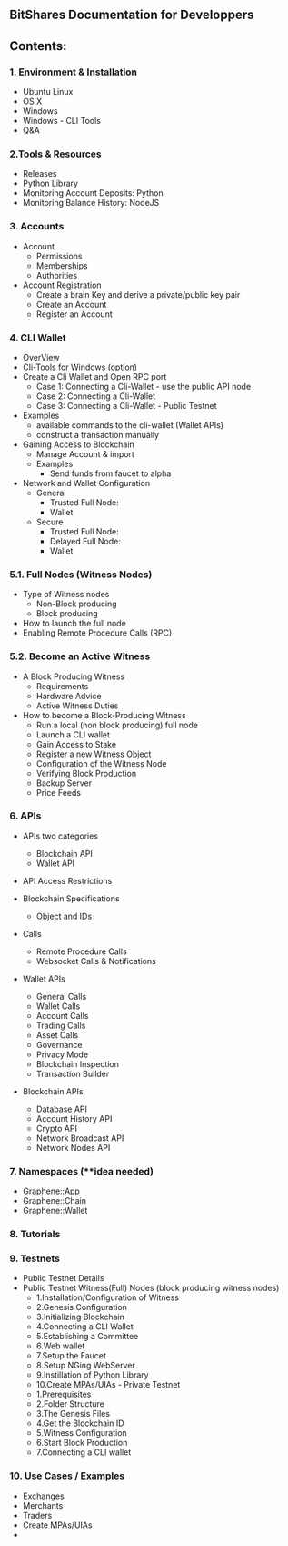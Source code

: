 ## BitShares Documentation for Developpers

## Contents:

### 1. Environment & Installation 
   - Ubuntu Linux
   - OS X
   - Windows
   - Windows - CLI Tools
   - Q&A
### 2.Tools & Resources
   - Releases
   - Python Library
   - Monitoring Account Deposits: Python
   - Monitoring Balance History: NodeJS
     
### 3. Accounts
   - Account
      - Permissions
      - Memberships
      - Authorities
   - Account Registration
      - Create a brain Key and derive a private/public key pair
      - Create an Account
      - Register an Account

### 4. CLI Wallet
   - OverView
   - Cli-Tools for Windows (option)
   - Create a Cli Wallet and Open RPC port
      - Case 1: Connecting a Cli-Wallet - use the public API node
      - Case 2: Connecting a Cli-Wallet
      - Case 3: Connecting a Cli-Wallet - Public Testnet
   - Examples 
      - available commands to the cli-wallet (Wallet APIs) 
      - construct a transaction manually
   - Gaining Access to Blockchain
      - Manage Account & import
      - Examples 
         - Send funds from faucet to alpha 
   - Network and Wallet Configuration
      - General 
         - Trusted Full Node:
         - Wallet
      - Secure 
         - Trusted Full Node:
         - Delayed Full Node:
         - Wallet

### 5.1. Full Nodes (Witness Nodes)
   - Type of Witness nodes
      - Non-Block producing
      - Block producing
   - How to launch the full node
   - Enabling Remote Procedure Calls (RPC)

### 5.2. Become an Active Witness
   - A Block Producing Witness
       - Requirements
       - Hardware Advice
       - Active Witness Duties
   - How to become a Block-Producing Witness
       - Run a local (non block producing) full node
       - Launch a CLI wallet
       - Gain Access to Stake
       - Register a new Witness Object
       - Configuration of the Witness Node
       - Verifying Block Production
       - Backup Server
       - Price Feeds

### 6. APIs
   - APIs two categories
      - Blockchain API
      - Wallet API
   - API Access Restrictions
   - Blockchain Specifications
      - Object and IDs
   - Calls
      - Remote Procedure Calls
      - Websocket Calls & Notifications

   - Wallet APIs
      - General Calls
      - Wallet Calls
      - Account Calls
      - Trading Calls
      - Asset Calls
      - Governance
      - Privacy Mode
      - Blockchain Inspection
      - Transaction Builder
   - Blockchain APIs 
      - Database API
      - Account History API
      - Crypto API
      - Network Broadcast API
      - Network Nodes API   
   
### 7. Namespaces (**idea needed)
   - Graphene::App
   - Graphene::Chain
   - Graphene::Wallet
### 8. Tutorials

### 9. Testnets
   - Public Testnet Details
   - Public Testnet Witness(Full) Nodes (block producing witness nodes) 
       - 1.Installation/Configuration of Witness
       - 2.Genesis Configuration
       - 3.Initializing Blockchain
       - 4.Connecting a CLI Wallet
       - 5.Establishing a Committee
       - 6.Web wallet 
       - 7.Setup the Faucet      
       - 8.Setup NGing WebServer 
       - 9.Instillation of Python Library
        - 10.Create MPAs/UIAs
    - Private Testnet
      - 1.Prerequisites
      - 2.Folder Structure
      - 3.The Genesis Files
      - 4.Get the Blockchain ID
      - 5.Witness Configuration
      - 6.Start Block Production
      - 7.Connecting a CLI wallet

### 10. Use Cases / Examples
   - Exchanges
   - Merchants
   - Traders
   - Create MPAs/UIAs
   - 



